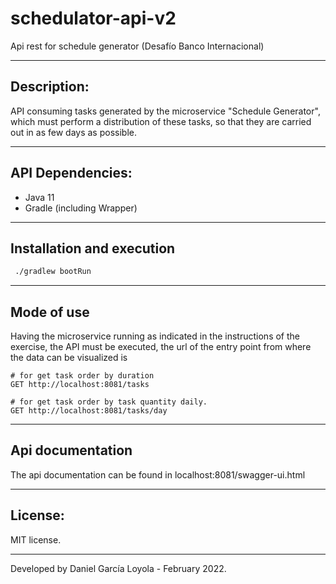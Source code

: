 # schedulator-api-v2

Api rest for schedule generator (Desafío Banco Internacional)

_ _ _ _ _ 

## Description:

API consuming tasks generated by the microservice "Schedule Generator", which must perform a distribution of these
tasks, so that they are carried out in as few days as possible.

_ _ _ _ _

## API Dependencies:

* Java 11
* Gradle (including Wrapper)

_ _ _ _ _

## Installation and execution

```bash
 ./gradlew bootRun
```

_ _ _ _ _

## Mode of use

Having the microservice running as indicated in the instructions of the exercise, the API must be executed, the url of
the entry point from where the data can be visualized is

```
# for get task order by duration
GET http://localhost:8081/tasks

# for get task order by task quantity daily.
GET http://localhost:8081/tasks/day
```

_ _ _ _ _

## Api documentation
The api documentation can be found in localhost:8081/swagger-ui.html


_ _ _ _ _

## License:

MIT license.

_ _ _ _ _

Developed by Daniel García Loyola - February 2022.
